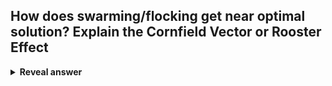## How does swarming/flocking get near optimal solution? Explain the Cornfield Vector or Rooster Effect
<details>
<summary><b>Reveal answer</b></summary>
When food is left, a number of birds at that food source within minutes or hours (our solution)<br><br>Therfore we can define a fitness function which represents the quality of a solution (the odour of the food)<br><br>The knowledge of the swarm is incorporated into the local behaviour of each particle.
</details>
